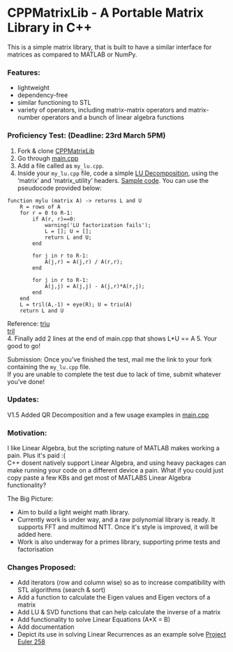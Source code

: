 # CPPMatrixLib - A Portable Matrix Library in C++
This is a simple matrix library, that is built to have a similar interface for matrices as compared to MATLAB or NumPy.

### Features: 
* lightweight
* dependency-free
* similar functioning to STL
* variety of operators, including matrix-matrix operators and matrix-number operators and a bunch of linear algebra functions

### Proficiency Test: (Deadline: 23rd March 5PM)
1.  Fork & clone [CPPMatrixLib](https://github.com/relaxxpls/CPPMatrixLib)
2.  Go through [main.cpp](https://github.com/relaxxpls/CPPMatrixLib/blob/main/main.cpp)
2.  Add a file called as `my_lu.cpp`.
3.  Inside your `my_lu.cpp` file, code a simple [LU Decomposition](https://www.geeksforgeeks.org/l-u-decomposition-system-linear-equations/), using the ‘matrix’ and ‘matrix_utility’ headers. [Sample code](https://www.tutorialspoint.com/cplusplus-program-to-perform-lu-decomposition-of-any-matrix). You can use the pseudocode provided below:
```
function mylu (matrix A) -> returns L and U
    R = rows of A
    for r = 0 to R-1:
        if A(r, r)==0:
            warning('LU factorization fails');
            L = []; U = []; 
            return L and U; 
        end
        
        for j in r to R-1:
            A(j,r) = A(j,r) / A(r,r);
        end
        
        for j in r to R-1:
            A(j,j) = A(j,j) - A(j,r)*A(r,j);
        end
    end
    L = tril(A,-1) + eye(R); U = triu(A)
    return L and U
```
Reference:
[triu](https://in.mathworks.com/help/matlab/ref/triu.html)  
[tril](https://in.mathworks.com/help/matlab/ref/tril.html)  
4. Finally add 2 lines at the end of main.cpp that shows L*U == A
5. Your good to go!  

Submission: Once you’ve finished the test, mail me the link to your fork containing the `my_lu.cpp` file.  
If you are unable to complete the test due to lack of time, submit whatever you’ve done!


### Updates:  
V1.5 Added QR Decomposition and a few usage examples in [main.cpp](https://github.com/relaxxpls/CPPMatrixLib/blob/main/main.cpp)

### Motivation:
I like Linear Algebra, but the scripting nature of MATLAB makes working a pain. Plus it's paid :(  
C++ dosent natively support Linear Algebra, and using heavy packages can make running your code on a different device a pain. What if you could just copy paste a few KBs and get most of MATLABS Linear Algebra functionality?

The Big Picture:
- Aim to build a light weight math library.
- Currently work is under way, and a raw polynomial library is ready. It supports FFT and multimod NTT. Once it's style is improved, it will be added here.
- Work is also underway for a primes library, supporting prime tests and factorisation

### Changes Proposed:
* Add iterators (row and column wise) so as to increase compatibility with STL algorithms (search & sort)
* Add a function to calculate the Eigen values and Eigen vectors of a matrix
* Add LU & SVD functions that can help calculate the inverse of a matrix
* Add functionality to solve Linear Equations (A*X = B)
* Add documentation
* Depict its use in solving Linear Recurrences as an example solve [Project Euler 258](https://projecteuler.net/problem=258)
